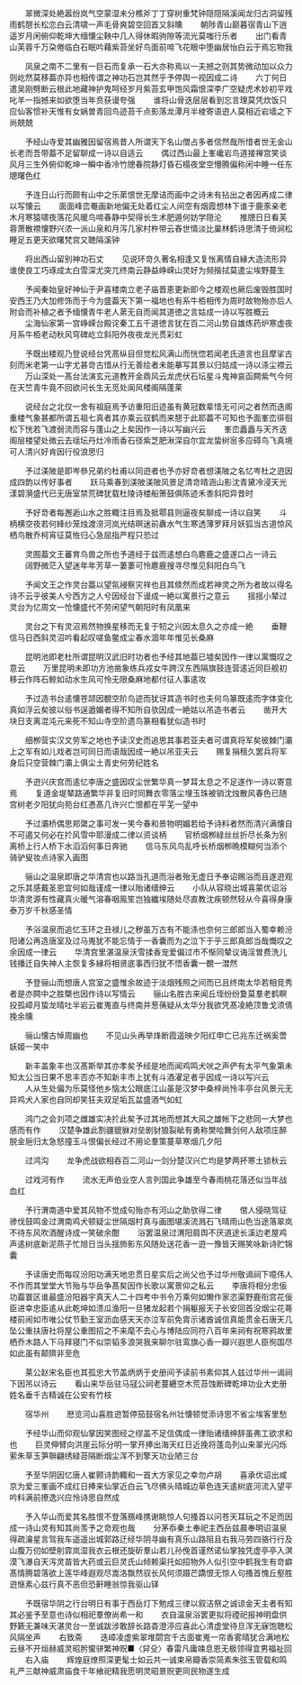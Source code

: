 <!-- { "loadSidebar": true } -->
　　翠微深处絶嚣纷岚气空蒙湿未分樵斧丁丁穿树重梵钟隠隠隔溪闻龙归古洞留残雨鹤憇长松恋白云清啸一声毛骨爽碧空回首又斜曛
　　朝陟青山巅暮宿青山下逍遥岁月闲俯仰乾坤大缅懐尘鞅中几人得休暇驹隙等流光莫嗤行乐者
　　出门看青山芙蓉千万朶倦临白石眠吟藉紫苔坐好鸟面前啼飞花眼中堕幽居怡白云于焉忘物我

　　凤泉之南不二里有一巨石而复承一石大亦称焉以一夫撼之则其势微动加以众力则屹然莫移葢亦异也相传谓之神功石岂其然乎予停舆一视因成二诗
　　六丁何日遣吴刚劈断云根此地藏神护鬼呵经岁月紫苔玄甲饱风霜恨深李广空疑虎术妙初平戏叱羊一指撼来如欲堕当年贲获谩夸强
　　谁将山骨迭层层看到忘言理莫凭炊饭只应仙客惯补天惟有女娲曽青回鸟迹苔千点影落龙潭月半棱寄语逰人莫相近岩墙之下尚兢兢

　　予经山寺爱其幽雅因留宿焉昔人所谓天下名山僧占多者信然哉所惜者世无金山长老而吾带葢不足留聊成一诗以自适云
　　偶过西山最上峯巉岩鸟道接禅宫笑谈风月三生外俯仰乾坤一瞬中香冷竹牕春院静灯昏石榻夜堂空懵腾偏称闲中睡一任东牕曙色红

　　予连日山行而颇有山中之乐苐恨世无摩诘而画中之诗未有拈出之者因再成二律以写懐云
　　面面峰峦罨画新地偏无处着红尘人间空有烟霞想林下谁于鹿豕亲老木月寒猿啸夜落花风暖鸟啼春静中契得长生术肥遁何妨学隠沦
　　推牕日日看芙蓉萧散襟懐野兴浓一派山泉和月泻几家村杵带云舂世情淡比巢林鹤诗思清于倚涧松睡足五更天欲曙梵宫又聴隔溪钟

　　将出西山留别神功石丈
　　见说环竒久著名相逢又复怅离情自縁大造流形异谁使良工巧琢成太白雪深尤突兀终南云静益峥嵘山灵好为频揩拭莫遣尘埃野蔓生

　　予闻秦始皇好神仙于尹喜楼南立老子庙晋恵更新即今之楼观也厥后废毁胜国时安西王乃大加修饰而于今为盛葢天下第一福地也有系牛栢相传为周时故物殆亦后人附会而补植之者予缅懐青牛老人苐无自而闻其道徳之言姑成一诗以写胜概云
　　尘海仙家第一宫峥嵘台殿诧秦工五千道徳言犹在百二河山势自雄炼药炉寒虚夜月系牛栢老动秋风穹碑屹立斜阳外夜夜龙光贯彩虹

　　予既出楼观乃登说经台凭髙纵目但觉松风满山而恍惚若闻老氏道言也且摩挲古刻而米老第一山字尤甚竒古惜从行无善绘者未能摹写其景以归姑成一诗以涤尘襟云
　　万山深处一髙台法演玄元道教开金鼎风云龙虎伏石坛星斗鬼神哀函闗紫气今何在天竺青牛竟不回欲问长生无觅处阆风楼阁隔蓬莱

　　说经台之北仅一舍有祖庭焉予访重阳旧迹虽有黄冠数辈惜无可问之者然而迭阁重楼气象甚都所谓五祖七真者其亦乘云驭鹤而来憇于此耶葢不可知也予面峯峦徘徊松下恍若飞渡弱流而容与蓬山之上矣因作一诗以写幽兴云
　　峯峦矗矗与天齐迭阁层楼望处微云去瑶坛丹灶冷雨香石径紫芝肥湫深自尔宜龙蛰树宻多应碍鸟飞真境可人清兴好肯因行役浪思归

　　予过渼陂是即岑叅兄弟约杜甫以同逰者也予亦好竒者想渼陂之名忆岑杜之逰因成四韵以传好事者
　　跃马乘春到渼陂渼陂风景足清竒晴涵山影沈青黛冷浸天光漾碧漪盛代已无唐室禁荒碑犹载杜陵诗楼船箫鼓俱陈迹禾黍斜阳异昔时

　　予好竒者每邂逅山水之胜輙注目焉及抵鄠县则逼夜矣聊成一诗以自笑
　　斗柄横空夜若何綘纱笼烛渡涝河岚光结暝迷前纛水气生寒透薄罗拜月妖狐当古道惊风栖鸟散乔柯宵征莫恠归心急屈指严程只恐过

　　灵囿葢文王蕃育鸟兽之所也予道经于兹而逺想白鸟麀鹿之盛遂口占一诗云
　　阔野微茫入望迷年年芳草一萋萋可怜麀鹿搜寻尽惟见斜阳白鸟飞

　　予闻文王之作灵台葢以望氛祲察灾祥也且其倐然而成若神灵之所为者故以得名诗不云乎彼美人兮西方之人兮因经台下谩成一絶以寓景行之意云
　　揺揺小辇过灵台为忆周文一怆懐盛代不劳闲望气朝阳时有凤凰来

　　灵台之下有灵沼焉然物换星移而无复于牣之兴因太息久之亦成一絶
　　垂鞭信马日西斜灵沼吟看起叹嗟鱼鳖成尘春水涸年年惟见长桑麻

　　昆明池即老杜所谓昆明汉武旧时功者也予经其地葢已墟矣因作一律以寓慨叹之意云
　　万里昆明未即功方池凿象练兵戎女牛跨汉东西隔旗鼓连营逺近同巨舰初移云作阵石鲸如动水生风可怜无限桑麻地都付征人事逺攻

　　予过造书台逺懐苍颉因覩空阶鸟迹而犹讶其造书时也夫何鸟篆既逺而字体变化真如浮云矣彼以俗书逞遒媚者得不知所自欤因成一絶姑以吊造书者云
　　凿开大块日支离混沌元来死不知山寺空阶遗鸟篆相看犹似造书时

　　细栁营实汉文劳军之地也予读汉史而追思其事若亚夫者可谓真将军矣彼棘门灞上之军有如儿戏者岂可同日而语哉因成一絶以吊亚夫云
　　赐复捐租久罢兵将军身后只空营棘门灞上俱尘土青史何劳纪姓名

　　予逰兴庆宫而逺忆李唐之盛因叹尘世繁华真一梦耳太息之不足遂作一诗以寄意焉
　　复道金堤辇路通繁华非复旧时同舞衣零落尘埋玉珠被销沈烛散风春色已随宫树老夕阳犹向苑台红慿髙几许兴亡恨都在平芜一望中

　　予过灞桥偶思郑綮之事可发一笑今春和景物明媚若给予诗料者然而清兴满懐自不可遏又何必在扵风雪中耶漫成二律以资谈柄
　　官桥烟栁緑丝丝折尽长条为别离桥上行人桥下水滔滔何事日奔驰
　　信马东风鸟乱呼长桥烟栁晩模糊何当添个骑驴叟妆点诗家入画图

　　骊山之温泉即唐之华清宫也以路当孔道而浴者殆无虚日予奉诏赐浴而且遂逰观之乐其感戴圣恩宜何如哉谨成一律以贻诸缙绅云
　　小队从容晓出城喜蒙优诏浴华清灵源有性藏真火暖气溶春咽鳯笙岂独纎埃随处尽直教沈疾顿然轻从今喜得身康泰万岁千秋感圣情

　　予浴温泉而追忆玉环之丑禄儿之秽虽万古有不能涤也奈何三郎郎当入蜀幸赖汾阳诸公再造唐室及过马嵬犹不能忘情于一香囊而为之泣下于乎三郎真郎当哉慨叹之余因成一律云
　　华清宫里湛温泉沃雪揉香宠爱偏过市不惭同辇议诲淫曽费洗儿钱播迁自失神人主恢复多縁将相贤底事西归犹不悟香囊一覩一澘然

　　予登骊山而想唐人宫室之盛惟余故迹于淡烟残照之间而已且终南太华若相竞秀者是亦闗中之胜槩也因作诗以写情云
　　骊山名胜古来闻丘垤纷纷夐莫羣老鹤瞑投孤嶂月蛰龙晴吐半岩云崔嵬直与终南并葱蒨疑从太华分我欲凭髙凌絶顶鲁戈须倩挽余曛

　　骊山懐古悼周幽也
　　不见山头再举烽断霞遥映夕阳红申亡已兆东迁祸奚啻妖姬一笑中

　　新丰盖象丰也汉髙斯举其亦孝矣予经是地而闻鸡鸣犬吠之声俨有太平气象第未知太公当日果不思丰否亦不知新丰市上犹有斗酒濯足者乎因成一诗以写兴云
　　人从生处偏为乐莫怪他乡恼太公眼底江山虽是汉梦中桑梓尚怜丰亭台风景元无异鸡犬人家也自同却笑狂夫双足垢瓦盆盛酒气如虹

　　鸿门之会刘项之雌雄实决扵此矣予过其地而想其大风之雄帐下之悲同一大梦也感而有作
　　汉楚争雄此割疆貔貅对垒剧豺狼裂眦有勇称樊哙舞剑何人敌项庄醉脱金巵归太急怒撞玉斗恨偏长经过不用论羣策蔓草寒烟几夕阳

　　过鸿沟
　　龙争虎战欲相吞百二河山一剑分楚汉兴亡均是梦两抔寒土锁秋云

　　过戏河有作
　　流水无声伯业空人言列国此争雄至今春雨桃花落还似当年战血红

　　予行渭南道中爱其风物不觉成句殆亦有河山之助欤得二律
　　倌人侵晓驾征骖伐鼓鸣金过渭南鸡犬顿疑尘世隔烟村真与画图堪溪流溅石飞晴雨山色当途落翠岚不待东风吹酒醒诗成一笑破余酣
　　浴罢温泉过渭阳肩舆不厌道途长溪边老屋鸡声逺树底新泥燕子忙旭日当头揺斾影东风随处送花香一逰一豫皆天赐笑咏新诗贮锦囊

　　予读唐史而每叹汾阳功满天地忠贯日星实后之尚父也予过华州敬谒祠下噫伟人不作而其堂堂大节殆与华岳争髙矣因作长歌以寓景仰之私云
　　李唐将相分忠佞功葢寰区谁最盛汾阳器宇真天人二十四考中书令万乘何如懒作家恣渠野鹿衔宫花佞臣进幸忠臣逺从此乾坤如溃瓜渔阳一旦猪龙起若个捐躯报天子长安回首没烟尘花蕚楼前闹如市唯公仗节勤王室沥血感天天亦泣军前免胄示诸酋诚信真能贯金石唐天几坠公重扶唐社将屋公重图招之不来麾不去心与博陆应同符八百年来祠有祝寒鸦故里栖乔木路人下马拜寝门不似崇韬多浪哭我来聊尔驻鸾旗心香一瓣兴遐思人臣徇国尽如此虽有颠隮非至危

　　莱公赵宋名臣也其孤忠大节盖炳炳于史册间予读前书素仰其人兹过华州一谒祠下因吊以诗云
　　看山来华岳驻马冦公祠老蔓纒空木荒苔蚀断碑乾坤功业大史册姓名垂千古精诚在公安有竹枝

　　宿华州
　　厯览河山喜胜逰暂停笳鼓宿名州壮懐顿觉添诗思不省尘埃客里愁

　　予经华山而仰观仙掌因笑图经之缪盖不足信偶成一律贻诸缙绅辞虽弗工欲求和也
　　巨灵伸臂向洪崖云际分明一掌开捧出海天红日近挽将蓬岛列山来翠光闪烁萦朱草玉笋聨翩绣緑苔隔断烟尘浑不到擎天功业陋三台

　　予至华阴因忆唐人崔颢诗韵輙和一首大方家见之幸勿卢胡
　　喜承优诏出咸京为爱三峯画不成红日捧来仙掌近白云飞尽佛头晴城边草色连天逺树底河流入望平吟料满前撩逸兴应怜诗思自然成

　　予入华山而爱其名胜恨不登落鴈峰携谢眺惊人句搔首以问苍天耳玩之不足而因成一诗山灵有知其尚羡予之竒观也哉
　　分茅忝秦土奉祀主西岳兹晨奉明诏温泉得疏瀹星言驾我车遥遥出城郭路迂经华阴寻幽有真乐山路阻且右我马劳四骆行行及山腹万仞如壁削霏岚湿我衣云根还旋斫羣山若儿孙俛首谨然诺仙掌独凭虚亭亭入溟漠飞瀑自天泻灵苗皆大药或云巨灵氏山倾赖渠托如招物外人似引空中鹤我生有竒癖髙情腾碧落欲上莲华峰遐观尽嵩洛飘然驭长风何须蹑芒蹻恨无惊人句搔首愧丘壑胜逰惬素心兹行真不恶但恐鼾睡翁惊我驱山铎

　　予既宿华阴之行台明日有事于西岳灯下勉成三律以叙洁祭之诚谅金天主者有知其必鉴予至意也诗似相祀羣僚尚希一和
　　衣自温泉浴罢更拟将禋祀报神明盘供野簌无兼味天湛灵台一至诚跋涉敢辞长路杳澄渟应喜此心清虚堂待旦浑无寐饱聴松风隔坐声
　　右致斋
　　迭嶂凌虚紫翠堆閟宫千古面崔嵬一帘香雾晴犹合满地松云昼不开烜赫威灵昭肹蠁骈繁神贶■〈舁殳〉春雷凡庸竦息恩无极领得宜男福祉回
　　右入庙
　　辉煌庭燎照深更髦士如云共一诚束帛瓣香崇简素朱弦玉管载和鸣礼严三献神威肃庙食千年飨祀精我愿明灵昭景贶更同民物遂生成
